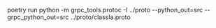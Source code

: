 

poetry run python -m grpc_tools.protoc -I ../proto --python_out=src --grpc_python_out=src ../proto/classla.proto